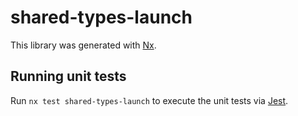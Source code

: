 # shared-types-launch

This library was generated with [Nx](https://nx.dev).

## Running unit tests

Run `nx test shared-types-launch` to execute the unit tests via [Jest](https://jestjs.io).
